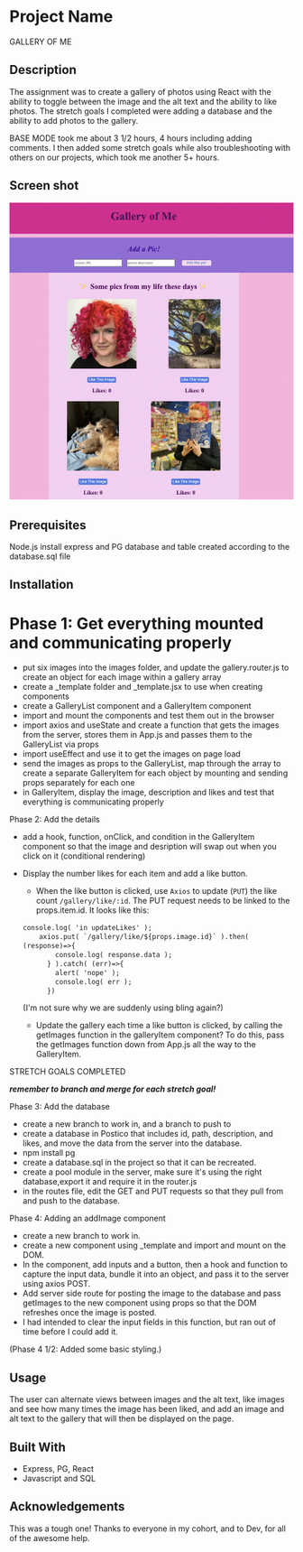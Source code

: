 # Project Name

GALLERY OF ME

## Description

The assignment was to create a gallery of photos using React with the ability to toggle between the image and the alt text and the ability to like photos. The stretch goals I completed were adding a database and the ability to add photos to the gallery.

BASE MODE took me about 3 1/2 hours, 4 hours including adding comments. I then added some stretch goals while also troubleshooting with others on our projects, which took me another 5+ hours. 

## Screen shot
![Stretchmode Screenshot](stretchgoalsscreenshot.png)

## Prerequisites

Node.js
install express and PG
database and table created according to the database.sql file

## Installation

Phase 1: Get everything mounted and communicating properly
===

- put six images into the images folder, and update the gallery.router.js to create an object for each image within a gallery array
- create a _template folder and _template.jsx to use when creating components
- create a GalleryList component and a GalleryItem component
- import and mount the components and test them out in the browser
- import axios and useState and create a function that gets the images from the server, stores them in App.js and passes them to the GalleryList via props
- import useEffect and use it to get the images on page load
- send the images as props to the GalleryList, map through the array to create a separate GalleryItem for each object by mounting and sending props separately for each one
- in GalleryItem, display the image, description and likes and test that everything is communicating properly

Phase 2: Add the details

- add a hook, function, onClick, and condition in the GalleryItem component so that the image and desription will swap out when you click on it (conditional rendering)
- Display the number likes for each item and add a like button.

    - When the like button is clicked, use `Axios` to update (`PUT`) the like count `/gallery/like/:id`. The PUT request needs to be linked to the props.item.id. It looks like this:
    ```
    console.log( 'in updateLikes' );
        axios.put( `/gallery/like/${props.image.id}` ).then( (response)=>{
            console.log( response.data );
          } ).catch( (err)=>{
            alert( 'nope' );
            console.log( err );
          })
    ```
    (I'm not sure why we are suddenly using bling again?)
    - Update the gallery each time a like button is clicked, by calling the getImages function in the galleryItem component? To do this, pass the getImages function down from App.js all the way to the GalleryItem.

STRETCH GOALS COMPLETED

***remember to branch and merge for each stretch goal!***

Phase 3: Add the database
- create a new branch to work in, and a branch to push to
 - create a database in Postico that includes id, path, description, and likes, and move the data from the server into the database.
- npm install pg
- create a database.sql in the project so that it can be recreated.
- create a pool module in the server, make sure it's using the right database,export it and require it in the router.js
- in the routes file, edit the GET and PUT requests so that they pull from and push to the database.

Phase 4: Adding an addImage component
- create a new branch to work in.
- create a new component using _template and import and mount on the DOM.
- In the component, add inputs and a button, then a hook and function to capture the input data, bundle it into an object, and pass it to the server using axios POST.
- Add server side route for posting the image to the database and pass getImages to the new component using props so that the DOM refreshes once the image is posted.
- I had intended to clear the input fields in this function, but ran out of time before I could add it.

(Phase 4 1/2: Added some basic styling.)

## Usage

The user can alternate views between images and the alt text, like images and see how many times the image has been liked, and add an image and alt text to the gallery that will then be displayed on the page.

## Built With

- Express, PG, React
- Javascript and SQL

## Acknowledgements

This was a tough one! Thanks to everyone in my cohort, and to Dev, for all of the awesome help.
